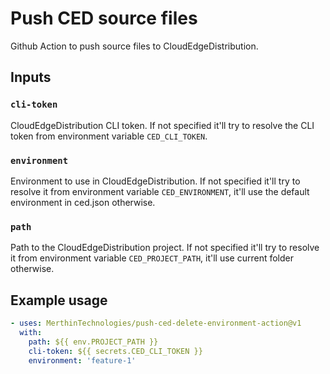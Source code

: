 # Push CED source files

Github Action to push source files to CloudEdgeDistribution.

## Inputs

### `cli-token`

CloudEdgeDistribution CLI token. If not specified it'll try to resolve the CLI token from environment variable `CED_CLI_TOKEN`.

### `environment`

Environment to use in CloudEdgeDistribution. If not specified it'll try to resolve it from environment variable `CED_ENVIRONMENT`, it'll use the default environment in ced.json otherwise.

### `path`

Path to the CloudEdgeDistribution project. If not specified it'll try to resolve it from environment variable `CED_PROJECT_PATH`, it'll use current folder otherwise.

## Example usage

```yaml
- uses: MerthinTechnologies/push-ced-delete-environment-action@v1
  with:
    path: ${{ env.PROJECT_PATH }}
    cli-token: ${{ secrets.CED_CLI_TOKEN }}
    environment: 'feature-1'
```
